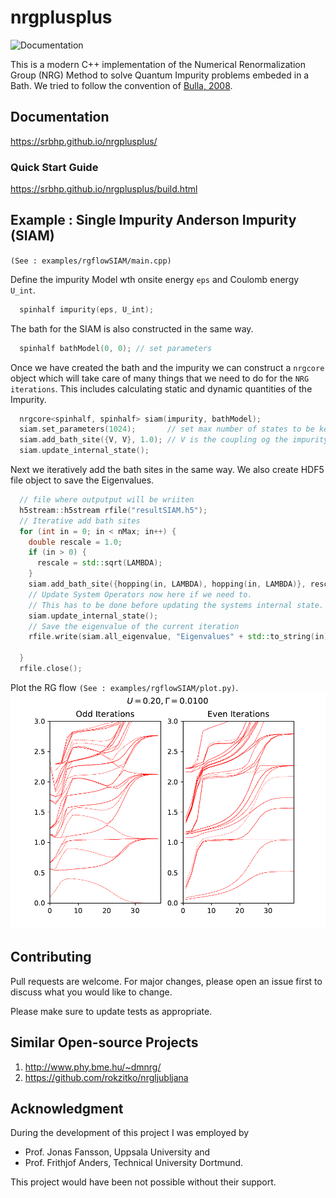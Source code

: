 # nrgplusplus

![Documentation](https://github.com/srbhp/nrgplusplus/actions/workflows/cmake.yml/badge.svg)

This is a modern C++ implementation of the 
Numerical Renormalization Group (NRG) Method 
to  solve Quantum Impurity problems embeded in a Bath. 
We tried to follow the convention of 
[Bulla, 2008](https://doi.org/10.1103/RevModPhys.80.395). 

##  Documentation
https://srbhp.github.io/nrgplusplus/


### Quick Start Guide
https://srbhp.github.io/nrgplusplus/build.html




## Example : Single Impurity Anderson Impurity (SIAM)
`(See : examples/rgflowSIAM/main.cpp)`

Define the impurity Model wth onsite energy `eps` and Coulomb energy `U_int`. 

```cpp
  spinhalf impurity(eps, U_int);
```

The bath for the SIAM is also constructed in the same way. 

```cpp
  spinhalf bathModel(0, 0); // set parameters
```

Once we have created the bath and the impurity we can 
construct a `nrgcore` object which will take care of 
many things that we need to do for the `NRG iterations`.
This includes calculating static and dynamic quantities
of the Impurity.

```cpp
  nrgcore<spinhalf, spinhalf> siam(impurity, bathModel);
  siam.set_parameters(1024);       // set max number of states to be kept
  siam.add_bath_site({V, V}, 1.0); // V is the coupling og the impurity and first bath site. 
  siam.update_internal_state();
```
Next we iteratively add the bath sites in the same way. We 
also create HDF5 file object to save the Eigenvalues.


```cpp
  // file where outputput will be wriiten
  h5stream::h5stream rfile("resultSIAM.h5");
  // Iterative add bath sites
  for (int in = 0; in < nMax; in++) {
    double rescale = 1.0;
    if (in > 0) {
      rescale = std::sqrt(LAMBDA);
    }
    siam.add_bath_site({hopping(in, LAMBDA), hopping(in, LAMBDA)}, rescale);
    // Update System Operators now here if we need to.
    // This has to be done before updating the systems internal state.
    siam.update_internal_state();
    // Save the eigenvalue of the current iteration
    rfile.write(siam.all_eigenvalue, "Eigenvalues" + std::to_string(in));

  }
  rfile.close();
```
Plot the RG flow `(See : examples/rgflowSIAM/plot.py)`.
![SIAM RG Flow](docs/image/rgflowSIAM.png)

## Contributing

Pull requests are welcome. For major changes, please open an issue first
to discuss what you would like to change.

Please make sure to update tests as appropriate.

## Similar Open-source Projects 

  1. http://www.phy.bme.hu/~dmnrg/
  2. https://github.com/rokzitko/nrgljubljana

## Acknowledgment

During the development of this project I was employed by
  - Prof. Jonas Fansson, Uppsala University and 
  - Prof. Frithjof Anders, Technical University Dortmund.

This project would have been not possible without their support. 
